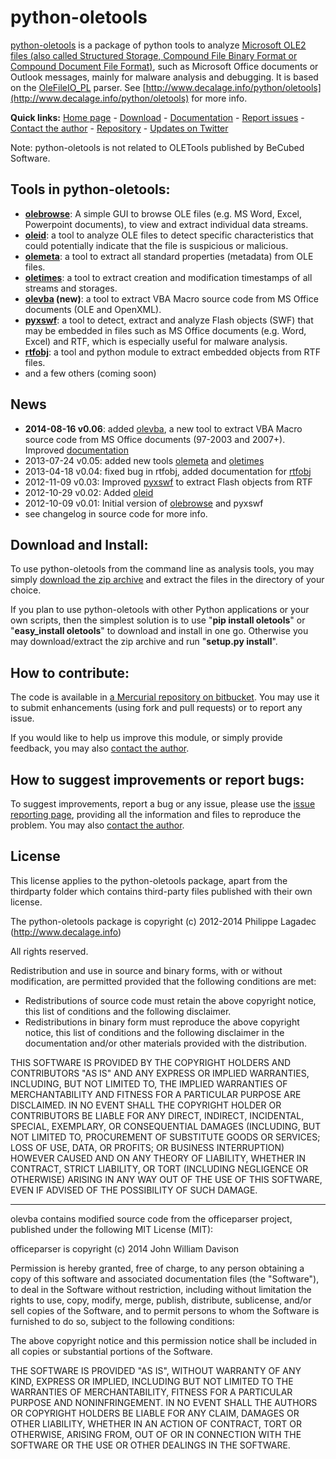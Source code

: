 python-oletools
===============

[python-oletools](http://www.decalage.info/python/oletools) is a package of python tools to analyze [Microsoft OLE2 files (also called Structured Storage, Compound File Binary Format or Compound Document File Format)](http://en.wikipedia.org/wiki/Compound_File_Binary_Format), such as Microsoft Office documents or Outlook messages, mainly for malware analysis and debugging. It is based on the [OleFileIO_PL](http://www.decalage.info/python/olefileio) parser. See [http://www.decalage.info/python/oletools](http://www.decalage.info/python/oletools) for more info.  

**Quick links:** [Home page](http://www.decalage.info/python/oletools) - [Download](https://bitbucket.org/decalage/oletools/downloads) - [Documentation](https://bitbucket.org/decalage/oletools/wiki) - [Report issues](https://bitbucket.org/decalage/oletools/issues?status=new&status=open) - [Contact the author](http://decalage.info/contact) - [Repository](https://bitbucket.org/decalage/oletools) - [Updates on Twitter](https://twitter.com/decalage2)

Note: python-oletools is not related to OLETools published by BeCubed Software.

Tools in python-oletools:
-------------------------

- **[olebrowse](https://bitbucket.org/decalage/oletools/wiki/olebrowse)**: A simple GUI to browse OLE files (e.g. MS Word, Excel, Powerpoint documents), to
  view and extract individual data streams.
- **[oleid](https://bitbucket.org/decalage/oletools/wiki/oleid)**: a tool to analyze OLE files to detect specific characteristics that could potentially indicate that the file is suspicious or malicious.
- **[olemeta](https://bitbucket.org/decalage/oletools/wiki/olemeta)**: a tool to extract all standard properties (metadata) from OLE files.
- **[oletimes](https://bitbucket.org/decalage/oletools/wiki/oletimes)**: a tool to extract creation and modification timestamps of all streams and storages.
- **[olevba](https://bitbucket.org/decalage/oletools/wiki/olevba) (new)**: a tool to extract VBA Macro source code from MS Office documents (OLE and OpenXML).
- **[pyxswf](https://bitbucket.org/decalage/oletools/wiki/pyxswf)**: a tool to detect, extract and analyze Flash objects (SWF) that may
  be embedded in files such as MS Office documents (e.g. Word, Excel) and RTF,
  which is especially useful for malware analysis.
- **[rtfobj](https://bitbucket.org/decalage/oletools/wiki/rtfobj)**: a tool and python module to extract embedded objects from RTF files.
- and a few others (coming soon)

News
----

- **2014-08-16 v0.06**: added [olevba](https://bitbucket.org/decalage/oletools/wiki/olevba), a new tool to extract VBA Macro source code from MS Office documents (97-2003 and 2007+). Improved [documentation](https://bitbucket.org/decalage/oletools/wiki)
- 2013-07-24 v0.05: added new tools [olemeta](https://bitbucket.org/decalage/oletools/wiki/olemeta) and [oletimes](https://bitbucket.org/decalage/oletools/wiki/oletimes)
- 2013-04-18 v0.04: fixed bug in rtfobj, added documentation for [rtfobj](https://bitbucket.org/decalage/oletools/wiki/rtfobj)
- 2012-11-09 v0.03: Improved [pyxswf](https://bitbucket.org/decalage/oletools/wiki/pyxswf) to extract Flash objects from RTF
- 2012-10-29 v0.02: Added [oleid](https://bitbucket.org/decalage/oletools/wiki/oleid)
- 2012-10-09 v0.01: Initial version of [olebrowse](https://bitbucket.org/decalage/oletools/wiki/olebrowse) and pyxswf
- see changelog in source code for more info.

Download and Install:
---------------------

To use python-oletools from the command line as analysis tools, you may simply [download the zip archive](https://bitbucket.org/decalage/oletools/downloads) and extract the files in the directory of your choice.

If you plan to use python-oletools with other Python applications or your own scripts, then the simplest solution is to use "**pip install oletools**" or "**easy_install oletools**" to download and install in one go. Otherwise you may download/extract the zip archive and run "**setup.py install**". 

How to contribute:
------------------

The code is available in [a Mercurial repository on bitbucket](https://bitbucket.org/decalage/oletools). You may use it to submit enhancements (using fork and pull requests) or to report any issue.

If you would like to help us improve this module, or simply provide feedback, you may also [contact the author](http://decalage.info/contact). 

How to suggest improvements or report bugs:
-------------------------------------------

To suggest improvements, report a bug or any issue, please use the [issue reporting page](https://bitbucket.org/decalage/olefileio_pl/issues?status=new&status=open), providing all the information and files to reproduce the problem. You may also [contact the author](http://decalage.info/contact).

License
-------

This license applies to the python-oletools package, apart from the thirdparty folder which contains third-party files published with their own license.

The python-oletools package is copyright (c) 2012-2014 Philippe Lagadec (http://www.decalage.info)

All rights reserved.

Redistribution and use in source and binary forms, with or without modification,
are permitted provided that the following conditions are met:

 * Redistributions of source code must retain the above copyright notice, this
   list of conditions and the following disclaimer.
 * Redistributions in binary form must reproduce the above copyright notice,
   this list of conditions and the following disclaimer in the documentation
   and/or other materials provided with the distribution.

THIS SOFTWARE IS PROVIDED BY THE COPYRIGHT HOLDERS AND CONTRIBUTORS "AS IS" AND
ANY EXPRESS OR IMPLIED WARRANTIES, INCLUDING, BUT NOT LIMITED TO, THE IMPLIED
WARRANTIES OF MERCHANTABILITY AND FITNESS FOR A PARTICULAR PURPOSE ARE
DISCLAIMED. IN NO EVENT SHALL THE COPYRIGHT HOLDER OR CONTRIBUTORS BE LIABLE
FOR ANY DIRECT, INDIRECT, INCIDENTAL, SPECIAL, EXEMPLARY, OR CONSEQUENTIAL
DAMAGES (INCLUDING, BUT NOT LIMITED TO, PROCUREMENT OF SUBSTITUTE GOODS OR
SERVICES; LOSS OF USE, DATA, OR PROFITS; OR BUSINESS INTERRUPTION) HOWEVER
CAUSED AND ON ANY THEORY OF LIABILITY, WHETHER IN CONTRACT, STRICT LIABILITY,
OR TORT (INCLUDING NEGLIGENCE OR OTHERWISE) ARISING IN ANY WAY OUT OF THE USE
OF THIS SOFTWARE, EVEN IF ADVISED OF THE POSSIBILITY OF SUCH DAMAGE.


----------

olevba contains modified source code from the officeparser project, published
under the following MIT License (MIT):

officeparser is copyright (c) 2014 John William Davison

Permission is hereby granted, free of charge, to any person obtaining a copy
of this software and associated documentation files (the "Software"), to deal
in the Software without restriction, including without limitation the rights
to use, copy, modify, merge, publish, distribute, sublicense, and/or sell
copies of the Software, and to permit persons to whom the Software is
furnished to do so, subject to the following conditions:

The above copyright notice and this permission notice shall be included in all
copies or substantial portions of the Software.

THE SOFTWARE IS PROVIDED "AS IS", WITHOUT WARRANTY OF ANY KIND, EXPRESS OR
IMPLIED, INCLUDING BUT NOT LIMITED TO THE WARRANTIES OF MERCHANTABILITY,
FITNESS FOR A PARTICULAR PURPOSE AND NONINFRINGEMENT. IN NO EVENT SHALL THE
AUTHORS OR COPYRIGHT HOLDERS BE LIABLE FOR ANY CLAIM, DAMAGES OR OTHER
LIABILITY, WHETHER IN AN ACTION OF CONTRACT, TORT OR OTHERWISE, ARISING FROM,
OUT OF OR IN CONNECTION WITH THE SOFTWARE OR THE USE OR OTHER DEALINGS IN THE
SOFTWARE.

